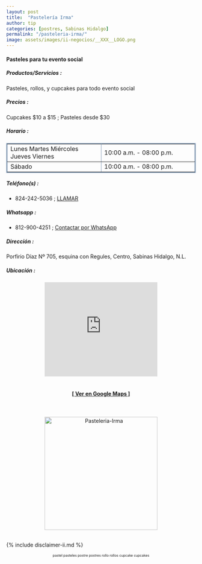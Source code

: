 ```yaml
--- 
layout: post
title:  "Pastelería Irma"
author: tip
categories: [postres, Sabinas Hidalgo]
permalink: "/pasteleria-irma/"
image: assets/images/ii-negocios/__XXX__LOGO.png
---
```

#### Pasteles para tu evento social

##### Productos/Servicios :

Pasteles, rollos, y cupcakes para todo evento social

##### Precios :

Cupcakes $10 a $15 ; Pasteles desde $30

##### Horario :

<table border="2" bordercolor="#8299b3" cellpadding="4" cellspacing="5">
<colgroup>
    <col width="50%" />
    <col width="50%" />
</colgroup>
    <tbody>
        <tr>
            <td>Lunes Martes Miércoles Jueves Viernes</td>
            <td>10:00 a.m. - 08:00 p.m.</td>
        </tr>
        <tr>
            <td>Sábado</td>
            <td>10:00 a.m. - 08:00 p.m.</td>
        </tr>
    </tbody>
</table>

##### Teléfono(s) :

- 824-242-5036 ; [LLAMAR][Tel1]

##### Whatsapp :

- 812-900-4251 ; [Contactar por WhatsApp][WA1]

[Tel1]: tel:+528242425036

[WA1]: https://wa.me/528129004251?text=Hola,%20saludos%20desde%20PiiDO.

##### Dirección :

Porfirio Díaz Nº 705, esquina con Regules, Centro, Sabinas Hidalgo, N.L.

##### Ubicación :

<!--..... MAPAS .....-->
<center>
<iframe allowfullscreen="" aria-hidden="false" frameborder="0" height="250" src="https://www.google.com/maps/embed?pb=!1m18!1m12!1m3!1d619.9573653724881!2d-100.1793281158248!3d26.508169802127334!2m3!1f0!2f0!3f0!3m2!1i1024!2i768!4f13.1!3m3!1m2!1s0x86623fa3261a402f%3A0x7d4c1b82c69906a3!2sPasteler%C3%ADa%20Irma%20Gonz%C3%A1lez!5e0!3m2!1sen!2smx!4v1601009101326!5m2!1sen!2smx" style="border: 0;" tabindex="0" width="300"></iframe><!--//CAMBIAR : width="300" height="250" acá arriba ^^-->
<br/>
<br/>
<a href="https://goo.gl/maps/3ytPYtWfoycC48Pc8" target="_blank"><h4>[ Ver en Google Maps ]</h4></a><!--//CAMBIAR únicamente URL aquí-->
<br/>
<br/>
</center>
<!--..... /MAPAS .....-->

<!-- ===== 2da IMAGEN ===== -->
<center>
    <img src="{{ site.baseurl }}/assets/images/ii-negocios/21producto.png" alt="Pasteleria-Irma" style="height: 300px;"/>
</center>

<br />

<!-- Disclaimer & palabras clave
================================================== -->
{% include disclaimer-ii.md %}
<center>
	<span style="font-size: xx-small;">
		<!--Palabras Clave-->pastel pasteles postre postres rollo rollos cupcake cupcakes
	</span>
</center>



<!-- END
================================================== -->